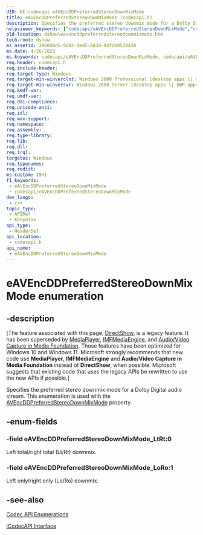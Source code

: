 ```yaml
---
UID: NE:codecapi.eAVEncDDPreferredStereoDownMixMode
title: eAVEncDDPreferredStereoDownMixMode (codecapi.h)
description: Specifies the preferred stereo downmix mode for a Dolby Digital audio stream. This enumeration is used with the AVEncDDPreferredStereoDownMixMode property.
helpviewer_keywords: ["codecapi/eAVEncDDPreferredStereoDownMixMode","codecapi/eAVEncDDPreferredStereoDownMixMode_LoRo","codecapi/eAVEncDDPreferredStereoDownMixMode_LtRt","dshow.eavencddpreferredstereodownmixmode","eAVEncDDPreferredStereoDownMixMode","eAVEncDDPreferredStereoDownMixMode enumeration [DirectShow]","eAVEncDDPreferredStereoDownMixMode_LoRo","eAVEncDDPreferredStereoDownMixMode_LtRt"]
old-location: dshow\eavencddpreferredstereodownmixmode.htm
tech.root: dshow
ms.assetid: 3960d0d5-9d82-4ed5-843d-04fdb0538438
ms.date: 4/26/2023
ms.keywords: codecapi/eAVEncDDPreferredStereoDownMixMode, codecapi/eAVEncDDPreferredStereoDownMixMode_LoRo, codecapi/eAVEncDDPreferredStereoDownMixMode_LtRt, dshow.eavencddpreferredstereodownmixmode, eAVEncDDPreferredStereoDownMixMode, eAVEncDDPreferredStereoDownMixMode enumeration [DirectShow], eAVEncDDPreferredStereoDownMixMode_LoRo, eAVEncDDPreferredStereoDownMixMode_LtRt
req.header: codecapi.h
req.include-header: 
req.target-type: Windows
req.target-min-winverclnt: Windows 2000 Professional [desktop apps \| UWP apps]
req.target-min-winversvr: Windows 2000 Server [desktop apps \| UWP apps]
req.kmdf-ver: 
req.umdf-ver: 
req.ddi-compliance: 
req.unicode-ansi: 
req.idl: 
req.max-support: 
req.namespace: 
req.assembly: 
req.type-library: 
req.lib: 
req.dll: 
req.irql: 
targetos: Windows
req.typenames: 
req.redist: 
ms.custom: 19H1
f1_keywords:
 - eAVEncDDPreferredStereoDownMixMode
 - codecapi/eAVEncDDPreferredStereoDownMixMode
dev_langs:
 - c++
topic_type:
 - APIRef
 - kbSyntax
api_type:
 - HeaderDef
api_location:
 - codecapi.h
api_name:
 - eAVEncDDPreferredStereoDownMixMode
---
```


# eAVEncDDPreferredStereoDownMixMode enumeration


## -description

\[The feature associated with this page, [DirectShow](/windows/win32/directshow/directshow), is a legacy feature. It has been superseded by [MediaPlayer](/uwp/api/Windows.Media.Playback.MediaPlayer), [IMFMediaEngine](/windows/win32/api/mfmediaengine/nn-mfmediaengine-imfmediaengine), and [Audio/Video Capture in Media Foundation](windows/win32/medfound/audio-video-capture-in-media-foundation). Those features have been optimized for Windows 10 and Windows 11. Microsoft strongly recommends that new code use **MediaPlayer**, **IMFMediaEngine** and **Audio/Video Capture in Media Foundation** instead of **DirectShow**, when possible. Microsoft suggests that existing code that uses the legacy APIs be rewritten to use the new APIs if possible.\]

Specifies the preferred stereo downmix mode for a Dolby Digital audio stream. This enumeration is used with the <a href="/windows/desktop/DirectShow/avencddpreferredstereodownmixmode-property">AVEncDDPreferredStereoDownMixMode</a> property.

## -enum-fields

### -field eAVEncDDPreferredStereoDownMixMode_LtRt:0

Left total/right total (Lt/Rt) downmix.

### -field eAVEncDDPreferredStereoDownMixMode_LoRo:1

Left only/right only (Lo/Ro) downmix.

## -see-also

<a href="/windows/desktop/DirectShow/codec-api-enumerations">Codec API Enumerations</a>



<a href="/windows/desktop/api/strmif/nn-strmif-icodecapi">ICodecAPI Interface</a>
